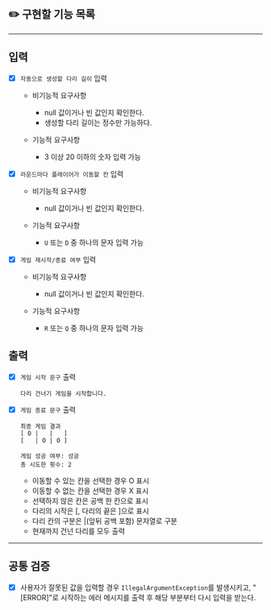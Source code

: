 ## ✏️ 구현할 기능 목록

___

## 입력

- [X] `자동으로 생성할 다리 길이` 입력

    - 비기능적 요구사항
        - null 값이거나 빈 값인지 확인한다.
        - 생성할 다리 길이는 정수만 가능하다.

    - 기능적 요구사항
        - 3 이상 20 이하의 숫자 입력 가능


- [X] `라운드마다 플레이어가 이동할 칸` 입력

    - 비기능적 요구사항
        - null 값이거나 빈 값인지 확인한다.

    - 기능적 요구사항
        - `U` 또는 `D` 중 하나의 문자 입력 가능

- [X] `게임 재시작/종료 여부` 입력

    - 비기능적 요구사항
        - null 값이거나 빈 값인지 확인한다.

    - 기능적 요구사항
        - `R` 또는 `Q` 중 하나의 문자 입력 가능

## 출력

- [X] `게임 시작 문구` 출력

    ```
    다리 건너기 게임을 시작합니다.
    ```

- [X] `게임 종료 문구` 출력
    ```
    최종 게임 결과
    [ O |   |   ]
    [   | O | O ]
    
    게임 성공 여부: 성공
    총 시도한 횟수: 2
    ```

    - 이동할 수 있는 칸을 선택한 경우 O 표시
    - 이동할 수 없는 칸을 선택한 경우 X 표시
    - 선택하지 않은 칸은 공백 한 칸으로 표시
    - 다리의 시작은 [, 다리의 끝은 ]으로 표시
    - 다리 칸의 구분은 |(앞뒤 공백 포함) 문자열로 구분
    - 현재까지 건넌 다리를 모두 출력

--- 

## 공통 검증

- [X] 사용자가 잘못된 값을 입력할 경우 `IllegalArgumentException`를 발생시키고, "[ERROR]"로 시작하는 에러 메시지를 출력 후 해당 부분부터 다시 입력을 받는다.